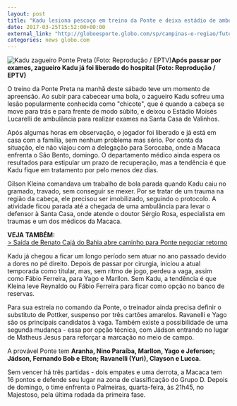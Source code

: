 ```yaml
---
layout: post
title: "Kadu lesiona pescoço em treino da Ponte e deixa estádio de ambulância "
date: 2017-03-25T15:52:00+00:00
external_link: "http://globoesporte.globo.com/sp/campinas-e-regiao/futebol/times/ponte-preta/noticia/2017/03/kadu-lesiona-pescoco-em-treino-da-ponte-e-deixa-estadio-de-ambulancia.html"
categories: news globo.com
---
```

 ![Kadu zagueiro Ponte Preta (Foto: Reprodução / EPTV)](http://s2.glbimg.com/nrkQ_WMP725HrI4yQ4jRHq1ndyw=/141x0:950x620/300x230/s.glbimg.com/es/ge/f/original/2017/02/09/kadu1.jpg "Kadu zagueiro Ponte Preta (Foto: Reprodução / EPTV)")**Após passar por exames, zagueiro Kadu já foi liberado&nbsp;do hospital (Foto: Reprodução / EPTV)**

O treino da Ponte Preta na manhã deste sábado teve um momento de apreensão. Ao subir para cabecear uma bola, o zagueiro Kadu sofreu uma lesão popularmente conhecida como "chicote", que é quando a cabeça se move para trás e para frente de modo súbito, e deixou o Estádio Moisés Lucarelli de ambulância para realizar exames na Santa Casa de Valinhos.

Após algumas horas em observação, o jogador foi liberado e já está em casa com a família, sem nenhum problema mas sério. Por conta da situação, ele não viajou com a delegação para Sorocaba, onde a Macaca enfrenta o São Bento, domingo. O departamento médico ainda espera os resultados para estipular um prazo de recuperação, mas a tendência é que Kadu fique em tratamento por pelo menos dez dias.&nbsp;

Gilson Kleina comandava um trabalho de bola parada quando Kadu caiu no gramado, travado, sem conseguir se mexer. Por se tratar de um trauma na região da cabeça, ele precisou ser imobilizado, seguindo o protocolo. A atividade ficou parada até a chegada de uma ambulância para levar o defensor à Santa Casa, onde atende o doutor Sérgio Rosa, especialista em traumas e um dos médicos da Macaca.&nbsp;

**VEJA TAMBÉM:**  
[\>&nbsp;Saída de Renato Cajá do Bahia abre caminho para Ponte negociar retorno](http://globoesporte.globo.com/sp/campinas-e-regiao/futebol/times/ponte-preta/noticia/2017/03/saida-de-renato-caja-do-bahia-abre-caminho-para-ponte-negociar-retorno.html)

Kadu já chegou a ficar um longo período sem atuar no ano passado devido a dores no pé direito. Depois de passar por cirurgia, iniciou a atual temporada como titular, mas, sem ritmo de jogo, perdeu a vaga, assim como Fábio Ferreira, para Yago e Marllon. Sem Kadu, a tendência é que Kleina leve Reynaldo ou Fábio Ferreira para ficar como opção no banco de reservas.&nbsp;

Para sua estreia no comando da Ponte, o treinador ainda precisa definir o substituto de Pottker, suspenso por três cartões amarelos. Ravanelli e Yago são os principais candidatos à vaga. Também existe a possibilidade de uma segunda mudança - essa por opção técnica, com Jádson entrando no lugar de Matheus Jesus para reforçar a marcação no meio de campo.&nbsp;

A provável Ponte tem **Aranha, Nino Paraíba, Marllon, Yago e Jeferson; Jádson, Fernando Bob e Elton; Ravanelli (Yuri), Clayson e Lucca.&nbsp;**

Sem vencer há três partidas - dois empates e uma derrota, a Macaca tem 16 pontos e defende seu lugar na zona de classificação do Grupo D. Depois de domingo, o time enfrenta o Palmeiras, quarta-feira, às 21h45, no Majestoso, pela última rodada da primeira fase.&nbsp;

